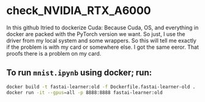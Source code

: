 # check_NVIDIA_RTX_A6000

In this github Itried  to  dockerize Cuda: Because Cuda, OS, and everything in docker are packed with the PyTorch version we want. So just, I use the driver from my local system and some wrappers. So this will tell me exactly if the problem is with my card or somewhere else. I got the same eeror. That proofs there is a problem on my card.

## To run ``mnist.ipynb`` using docker; run: 

```bash
docker build -t fastai-learner:old -f Dockerfile.fastai-learner-old .
docker run -it --gpus=all -p 8888:8888 fastai-learner:old
```
